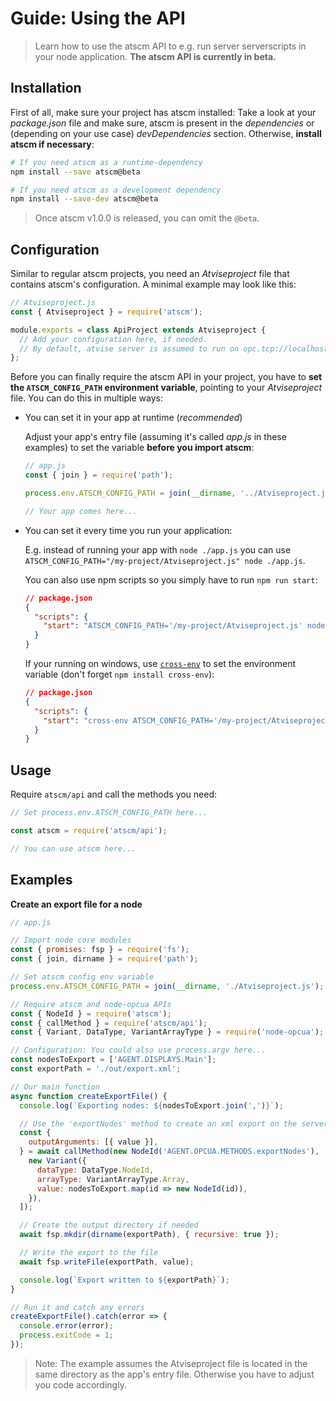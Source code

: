 # Guide: Using the API

> Learn how to use the atscm API to e.g. run server serverscripts in your node application.
> **The atscm API is currently in beta.**

## Installation

First of all, make sure your project has atscm installed: Take a look at your _package.json_ file and make sure, atscm is present in the _dependencies_ or (depending on your use case) _devDependencies_ section. Otherwise, **install atscm if necessary**:

```bash
# If you need atscm as a runtime-dependency
npm install --save atscm@beta

# If you need atscm as a development dependency
npm install --save-dev atscm@beta
```

<!-- FIXME: Remove once 1.0.0 is realease -->

> Once atscm v1.0.0 is released, you can omit the `@beta`.

## Configuration

Similar to regular atscm projects, you need an _Atviseproject_ file that contains atscm's configuration. A minimal example may look like this:

```js
// Atviseproject.js
const { Atviseproject } = require('atscm');

module.exports = class ApiProject extends Atviseproject {
  // Add your configuration here, if needed.
  // By default, atvise server is assumed to run on opc.tcp://localhost:4840
};
```

Before you can finally require the atscm API in your project, you have to **set the `ATSCM_CONFIG_PATH` environment variable**, pointing to your _Atviseproject_ file. You can do this in multiple ways:

- You can set it in your app at runtime (_recommended_)

  Adjust your app's entry file (assuming it's called _app.js_ in these examples) to set the variable **before you import atscm**:

  ```js
  // app.js
  const { join } = require('path');

  process.env.ATSCM_CONFIG_PATH = join(__dirname, '../Atviseproject.js');

  // Your app comes here...
  ```

- You can set it every time you run your application:

  E.g. instead of running your app with `node ./app.js` you can use `ATSCM_CONFIG_PATH="/my-project/Atviseproject.js" node ./app.js`.

  You can also use npm scripts so you simply have to run `npm run start`:

  ```json
  // package.json
  {
    "scripts": {
      "start": "ATSCM_CONFIG_PATH='/my-project/Atviseproject.js' node ./app.js"
    }
  }
  ```

  If your running on windows, use [`cross-env`](https://www.npmjs.com/package/cross-env) to set the environment variable (don't forget `npm install cross-env`):

  ```json
  // package.json
  {
    "scripts": {
      "start": "cross-env ATSCM_CONFIG_PATH='/my-project/Atviseproject.js' node ./app.js"
    }
  }
  ```

## Usage

Require `atscm/api` and call the methods you need:

```js
// Set process.env.ATSCM_CONFIG_PATH here...

const atscm = require('atscm/api');

// You can use atscm here...
```

## Examples

**Create an export file for a node**

```js
// app.js

// Import node core modules
const { promises: fsp } = require('fs');
const { join, dirname } = require('path');

// Set atscm config env variable
process.env.ATSCM_CONFIG_PATH = join(__dirname, './Atviseproject.js');

// Require atscm and node-opcua APIs
const { NodeId } = require('atscm');
const { callMethod } = require('atscm/api');
const { Variant, DataType, VariantArrayType } = require('node-opcua');

// Configuration: You could also use process.argv here...
const nodesToExport = ['AGENT.DISPLAYS.Main'];
const exportPath = './out/export.xml';

// Our main function
async function createExportFile() {
  console.log(`Exporting nodes: ${nodesToExport.join(',')}`);

  // Use the 'exportNodes' method to create an xml export on the server
  const {
    outputArguments: [{ value }],
  } = await callMethod(new NodeId('AGENT.OPCUA.METHODS.exportNodes'), [
    new Variant({
      dataType: DataType.NodeId,
      arrayType: VariantArrayType.Array,
      value: nodesToExport.map(id => new NodeId(id)),
    }),
  ]);

  // Create the output directory if needed
  await fsp.mkdir(dirname(exportPath), { recursive: true });

  // Write the export to the file
  await fsp.writeFile(exportPath, value);

  console.log(`Export written to ${exportPath}`);
}

// Run it and catch any errors
createExportFile().catch(error => {
  console.error(error);
  process.exitCode = 1;
});
```

> Note: The example assumes the Atviseproject file is located in the same directory as the app's entry file. Otherwise you have to adjust you code accordingly.
